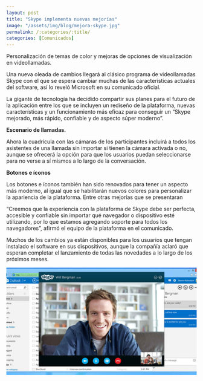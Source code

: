 ```yaml
---
layout: post
title: "Skype implementa nuevas mejorías"
image: "/assets/img/blog/mejora-skype.jpg"
permalink: /:categories/:title/
categories: [Comunicados]
---
```


Personalización de temas de color y mejoras de opciones de visualización en videollamadas.


Una nueva oleada de cambios llegará al clásico programa de videollamadas Skype con el que se espera cambiar muchas de las características actuales del software, así lo reveló Microsoft en su comunicado oficial.

La gigante de tecnología ha decidido compartir sus planes para el futuro de la aplicación entre los que se incluyen un rediseño de la plataforma, nuevas características y un funcionamiento más eficaz para conseguir un “Skype mejorado, más rápido, confiable y de aspecto súper moderno”.

**Escenario de llamadas.** 

Ahora la cuadrícula con las cámaras de los participantes incluirá a todos los asistentes de una llamada sin importar si tienen la cámara activada o no, aunque se ofrecerá la opción para que los usuarios puedan seleccionarse para no verse a sí mismos a lo largo de la conversación.

**Botones e íconos**

Los botones e íconos también han sido renovados para tener un aspecto más moderno, al igual que se habilitarán nuevos colores para personalizar la apariencia de la plataforma. Entre otras mejorías que se presentaran 

“Creemos que la experiencia con la plataforma de Skype debe ser perfecta, accesible y confiable sin importar qué navegador o dispositivo esté utilizando, por lo que estamos agregando soporte para todos los navegadores”, afirmó el equipo de la plataforma en el comunicado.

Muchos de los cambios ya están disponibles para los usuarios que tengan instalado el software en sus dispositivos, aunque la compañía aclaró que esperan completar el lanzamiento de todas las novedades a lo largo de los próximos meses.

<img src="/assets/img/blog/skype-up.jpg" class="img-fluid" alt="Actualizacion Skype">